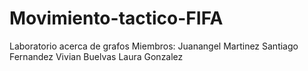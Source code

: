 # Movimiento-tactico-FIFA
Laboratorio acerca de grafos
Miembros:
Juanangel Martinez
Santiago Fernandez
Vivian Buelvas 
Laura Gonzalez
